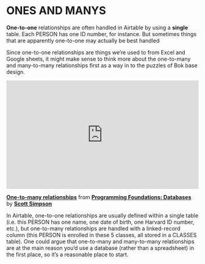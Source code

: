 # ONES AND MANYS #

**One-to-one** relationships are often handled in Airtable by using a **single** table. Each PERSON has one ID number, for instance. But sometimes things that are apparently one-to-one may actually be best handled 

Since one-to-one relationships are things we’re used to from Excel and Google sheets, it might make sense to think more about the one-to-many and many-to-many relationships first as a way in to the puzzles of Bok base design.

<div style="position:relative;height:0;padding-bottom:56.25%"><iframe width="640" height="360" src="https://www.linkedin.com/learning/embed/programming-foundations-databases-2/one-to-many-relationships-2?claim=AQHK5Wq_ZMJeJQAAAXU2hXK928fxu-r4WFuthSXbfJ2DzaleZmG1GKGE5ElaQQHyMz2T8G4PaFHejjtjzC17iQd1RmnSnAos3spuuB_0ho2KdJ5cn5zU-Cf5QFt9UorjVlbOv1lrttoywPYO4vr19xaAwlZSioVjZyoNfE2jpvw7HD8nHHGKeYCCXlkO5GONJC2zp8Aj3iK-Il8hgZy026mY3hrWJc05DO8LMAtV8I5mUTXfCRSk7d67A14BjDw7Tl9zhKaYLBU137KtPzi76wjwIo16HqRAJN1x8FN7Czorm1-aoFDfP5bLLEiXY44NWr1186esC8hX4yLOUrYiifDwCEoFI3w_Q-LEAT7P56ThSnzwCrwqfGBcyanYrL52nAOIbL-Mh2-Rs2x1Gzvw6Ia5YjBE4r1Gj9NpWlXA2h6opEKw5nCvcruEulCChs9ncz0l0ub9vkyZjPhBELipSt-cQRiOEzM_5kcedmp4zIK3kfR5DjzpANIj1Mjvt749znh9BoaethMsw-VgBbpEYkHYX1-eWrqi0Hu_jiGIOsN236maMsufH2OMHrGLEyTmTTH58AmuC5OFcx-Tf70N0xg8EPIe3YdXqFXW3tXA6aftyg8FNdGhRrSjyM2DmlwhoMbQ56-bXRI9OmEhFqjeT7EkChUNNepTGDYkPJPZu8p-Gk9im8q2tvmFGz90k6zgle7DU11eTT255yxh2_ttiLba_lHlqrGNLxVfdoVrVbtjOQTM" mozallowfullscreen="true" webkitallowfullscreen="true" allowfullscreen="true" frameborder="0" style="position:absolute;width:100%;height:100%;left:0"></iframe></div><p><strong><a href="https://www.linkedin.com/learning/programming-foundations-databases-2/one-to-many-relationships-2?trk=embed_lil">One-to-many relationships</a></strong> from <strong><a href="https://www.linkedin.com/learning/programming-foundations-databases-2?trk=embed_lil">Programming Foundations: Databases</a></strong> by <strong><a href="https://www.linkedin.com/learning/instructors/scott-simpson?trk=embed_lil">Scott Simpson</a></strong></p>

In Airtable, one-to-one relationships are usually defined within a single table (i.e. this PERSON has one name, one date of birth, one Harvard ID number, etc.), but one-to-many relationships are handled with a linked-record column (this PERSON is enrolled in these 5 classes, all stored in a CLASSES table). One could argue that one-to-many and many-to-many relationships are at the main reason you’d use a database (rather than a spreadsheet) in the first place, so it’s a reasonable place to start.
